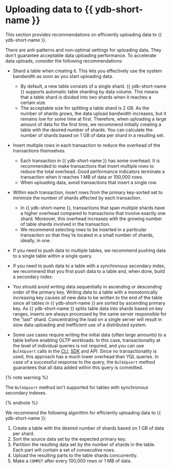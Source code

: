 # Uploading data to {{ ydb-short-name }}

This section provides recommendations on efficiently uploading data to {{ ydb-short-name }}.

There are anti-patterns and non-optimal settings for uploading data. They don't guarantee acceptable data uploading performance.
To accelerate data uploads, consider the following recommendations:

* Shard a table when creating it. This lets you effectively use the system bandwidth as soon as you start uploading data.

  * By default, a new table consists of a single shard. {{ ydb-short-name }} supports automatic table sharding by data volume. This means that a table shard is divided into two shards when it reaches a certain size.
  * The acceptable size for splitting a table shard is 2 GB. As the number of shards grows, the data upload bandwidth increases, but it remains low for some time at first. Therefore, when uploading a large amount of data for the first time, we recommend initially creating a table with the desired number of shards. You can calculate the number of shards based on 1 GB of data per shard in a resulting set.

* Insert multiple rows in each transaction to reduce the overhead of the transactions themselves.
  * Each transaction in {{ ydb-short-name }} has some overhead. It is recommended to make transactions that insert multiple rows to reduce the total overhead. Good performance indicators terminate a transaction when it reaches 1 MB of data or 100,000 rows.
  * When uploading data, avoid transactions that insert a single row.
* Within each transaction, insert rows from the primary key-sorted set to minimize the number of shards affected by each transaction.

  * In {{ ydb-short-name }}, transactions that span multiple shards have a higher overhead compared to transactions that involve exactly one shard. Moreover, this overhead increases with the growing number of table shards involved in the transaction.
  * We recommend selecting rows to be inserted in a particular transaction so that they're located in a small number of shards, ideally, in one.

* If you need to push data to multiple tables, we recommend pushing data to a single table within a single query.
* If you need to push data to a table with a synchronous secondary index, we recommend that you first push data to a table and, when done, build a secondary index.
* You should avoid writing data sequentially in ascending or descending order of the primary key.  Writing data to a table with a monotonically increasing key causes all new data to be written to the end of the table since all tables in {{ ydb-short-name }} are sorted by ascending primary key. As {{ ydb-short-name }} splits table data into shards based on key ranges, inserts are always processed by the same server responsible for the "last" shard. Concentrating the load on a single server will result in slow data uploading and inefficient use of a distributed system.
* Some use cases require writing the initial data (often large amounts) to a table before enabling OLTP workloads. In this case, transactionality at the level of individual queries is not required, and you can use `BulkUpsert` calls in the [CLI](../reference/ydb-cli/export-import/tools-restore.md), [SDK](../recipes/ydb-sdk/bulk-upsert.md) and API. Since no transactionality is used, this approach has a much lower overhead than YQL queries. In case of a successful response to the query, the `BulkUpsert` method guarantees that all data added within this query is committed.

{% note warning %}

The `BulkUpsert` method isn't supported for tables with synchronous secondary indexes.

{% endnote %}


We recommend the following algorithm for efficiently uploading data to {{ ydb-short-name }}:

1. Create a table with the desired number of shards based on 1 GB of data per shard.
2. Sort the source data set by the expected primary key.
3. Partition the resulting data set by the number of shards in the table. Each part will contain a set of consecutive rows.
4. Upload the resulting parts to the table shards concurrently.
5. Make a `COMMIT` after every 100,000 rows or 1 MB of data.
